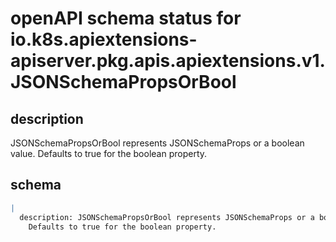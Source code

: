 # openAPI schema status for io.k8s.apiextensions-apiserver.pkg.apis.apiextensions.v1.JSONSchemaPropsOrBool

## description

JSONSchemaPropsOrBool represents JSONSchemaProps or a boolean value. Defaults to true for the boolean property.

## schema

```yaml
|
  description: JSONSchemaPropsOrBool represents JSONSchemaProps or a boolean value.
    Defaults to true for the boolean property.

```
